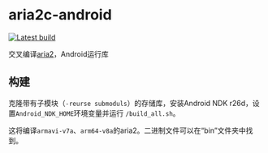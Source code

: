 # aria2c-android
[![Latest build](https://github.com/jiangjiali/aria2c-android/actions/workflows/build.yml/badge.svg?query=branch%3Amaster)](https://github.com/jiangjiali/aria2c-android/actions/workflows/build.yml/badge.svg?query=branch%3Amaster)

交叉编译[aria2](https://github.com/aria2/aria2)，Android运行库

## 构建

克隆带有子模块（`-reurse submoduls`）的存储库，安装Android NDK r26d，设置`Android_NDK_HOME`环境变量并运行 `/build_all.sh`。

这将编译`armavi-v7a`、`arm64-v8a`的aria2。二进制文件可以在“bin”文件夹中找到。
